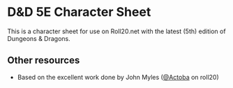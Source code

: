 D&D 5E Character Sheet
======================

This is a character sheet for use on Roll20.net with the latest (5th) edition of Dungeons & Dragons.

Other resources
---------------

-	Based on the excellent work done by John Myles ([@Actoba](https://app.roll20.net/users/427494/actoba) on roll20)
